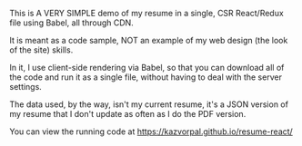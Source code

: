 This is A VERY SIMPLE demo of my resume in a single, CSR React/Redux file using Babel, all through CDN. 

It is meant as a code sample, NOT an example of my web design (the look of the site) skills.

In it, I use client-side rendering via Babel, so that you can download all of the code and run it as a single file, without having to deal with the server settings.

The data used, by the way, isn't my current resume, it's a JSON version of my resume that I don't update as often as I do the PDF version.

You can view the running code at https://kazvorpal.github.io/resume-react/
